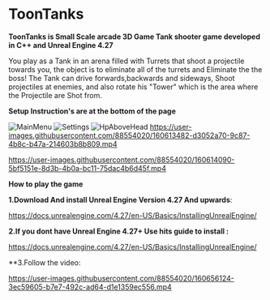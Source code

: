 # ToonTanks
**ToonTanks is Small Scale arcade 3D Game Tank shooter game developed in C++ and Unreal Engine 4.27**

You play as a Tank in an arena filled with Turrets that shoot a projectile towards you, the object is to eliminate all of the turrets and Eliminate the the boss!
The Tank can drive forwards,backwards and sideways, Shoot projectiles at enemies, and also rotate his "Tower" which is the area where the  Projectile 
are Shot from.

**Setup Instruction's are at the bottom of the page**

![MainMenu](https://user-images.githubusercontent.com/88554020/160614352-6195ccb2-6b16-4a39-837d-f79a3c0c230f.jpg)
![Settings](https://user-images.githubusercontent.com/88554020/160635905-66545e0a-e016-4cef-b16c-5e6508ca8bd6.jpg)
![HpAboveHead](https://user-images.githubusercontent.com/88554020/160615060-9880269a-c2ea-4f5d-8f22-ade2ca53a973.png)
https://user-images.githubusercontent.com/88554020/160613482-d3052a70-9c87-4b8c-b47a-214603b8b809.mp4

https://user-images.githubusercontent.com/88554020/160614090-5bf5151e-8d3b-4b0a-bc11-75dac4b6d45f.mp4

**How to play the game**

**1.Download And install Unreal Engine Version 4.27 And upwards**:

https://docs.unrealengine.com/4.27/en-US/Basics/InstallingUnrealEngine/

**2.If you dont have Unreal Engine 4.27+ Use hits guide to install :**

https://docs.unrealengine.com/4.27/en-US/Basics/InstallingUnrealEngine/

**3.Follow the video:

https://user-images.githubusercontent.com/88554020/160656124-3ec59605-b7e7-492c-ad64-d1e1359ec556.mp4





